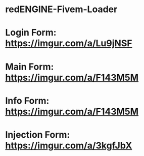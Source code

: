 # redENGINE-Fivem-Loader
# Login Form: https://imgur.com/a/Lu9jNSF
# Main Form: https://imgur.com/a/F143M5M
# Info Form: https://imgur.com/a/F143M5M
# Injection Form: https://imgur.com/a/3kgfJbX
